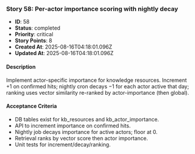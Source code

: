 ### Story 58: Per-actor importance scoring with nightly decay

- **ID**: 58
- **Status**: completed
- **Priority**: critical
- **Story Points**: 8
- **Created At**: 2025-08-16T04:18:01.096Z
- **Updated At**: 2025-08-16T04:18:01.096Z

#### Description

Implement actor-specific importance for knowledge resources. Increment +1 on confirmed hits; nightly cron decays −1 for each actor active that day; ranking uses vector similarity re-ranked by actor-importance (then global).

#### Acceptance Criteria

- DB tables exist for kb_resources and kb_actor_importance.
- API to increment importance on confirmed hits.
- Nightly job decays importance for active actors; floor at 0.
- Retrieval ranks by vector score then actor importance.
- Unit tests for increment/decay/ranking.

